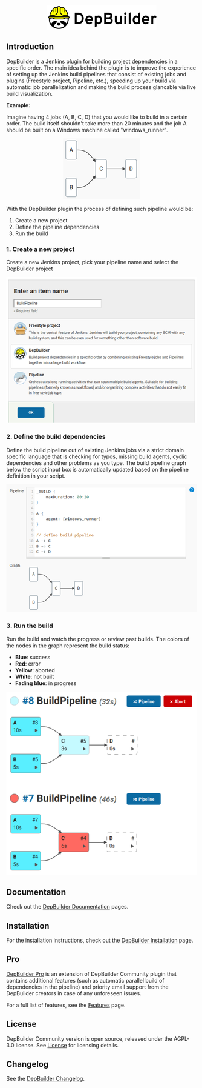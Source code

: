 <p align="center">
    <img src="docs/_static/logo_dark_min.png" height="64" alt="DepBuilder logo">
</p>


## Introduction

DepBuilder is a Jenkins plugin for building project dependencies in a specific
order. The main idea behind the plugin is to improve the experience of setting 
up the Jenkins build pipelines that consist of existing jobs and plugins (Freestyle project, Pipeline, etc.), 
speeding up your build via automatic job parallelization and making the build process glancable
via live build visualization. 

**Example:**

Imagine having 4 jobs (A, B, C, D) that you would like to build in a certain 
order. The build itself shouldn't take more than 20 minutes and the job A
should be built on a Windows machine called "windows_runner".

<p align="center">
    <img src="docs/docs/images/initialBuildDefinition_min.png" alt="Desired build pipeline definition" />
</p>

With the DepBuilder plugin the process of defining such pipeline would be:

1. Create a new project
2. Define the pipeline dependencies
3. Run the build 


### 1. Create a new project

Create a new Jenkins project, pick your pipeline name and select the DepBuilder project

<p align="center">
    <img src="docs/docs/images/ui/newProject_min.png" alt="Create a new DepBuilder project through Jenkins New Item option">
</p>


### 2. Define the build dependencies

Define the build pipeline out of existing Jenkins jobs via a strict domain specific
language that is checking for typos, missing build agents, cyclic dependencies and 
other problems as you type. The build pipeline graph below the script input box 
is automatically updated based on the pipeline definition in your script.

<p align="center">
    <img src="docs/docs/images/intro/pipelineDefinition_min.png" alt="Definition of the DepBuilder Pipeline script"/>
</p>


### 3. Run the build

Run the build and watch the progress or review past builds. The colors of the nodes in
the graph represent the build status:

* **Blue**: success
* **Red**: error
* **Yellow**: aborted
* **White**: not built
* **Fading blue**: in progress

<p align="center">
    <img src="docs/docs/images/intro/buildHistory_min.png" alt="DepBuilder pipeline build visualization"/>
</p>


## Documentation

Check out the [DepBuilder Documentation](https://docs.royalsloth.eu/depbuilder/latest/docs/000_intro.html) 
pages.
 

## Installation 

For the installation instructions, check out the [DepBuilder Installation](https://docs.royalsloth.eu/depbuilder/latest/docs/004_installation.html) 
page.


## Pro

[DepBuilder Pro](https://www.royalsloth.eu/products/depbuilder/) is an extension of DepBuilder Community 
plugin that contains additional features (such as automatic parallel build of dependencies in the pipeline) 
and priority email support from the DepBuilder creators in case of any unforeseen
issues.

For a full list of features, see the [Features](https://docs.royalsloth.eu/depbuilder/latest/docs/001_features.html) page.


## License

DepBuilder Community version is open source, released under the AGPL-3.0 license.
See [License](LICENSE) for licensing details.


## Changelog

See the [DepBuilder Changelog](https://docs.royalsloth.eu/depbuilder/latest/docs/007_changelog.html).

